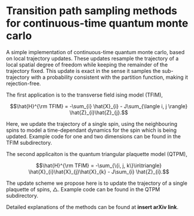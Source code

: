 # Transition path sampling methods for continuous-time quantum monte carlo
A simple implementation of continuous-time quantum monte carlo, based on local trajectory updates. These updates resample the trajectory of a local spatial degree of freedom while keeping the remainder of the trajectory fixed. This update is exact in the sense it samples the sub-trajectory with a probability consistent with the partition function, making it rejection-free. 

The first application is to the transverse field ising model (TFIM),
```math
\hat{H}^{\rm TFIM} = -\sum_{i} \hat{X}_{i} - J\sum_{\langle i, j \rangle} \hat{Z}_{i}\hat{Z}_{j}.
```
Here, we update the trajectory of a single spin, using the neighbouring spins to model a time-dependant dynamics for the spin which is being updated. Example code for one and two dimensions can be found in the TFIM subdirectory.

The second applicaiton is the quantum triangular plaquette model (QTPM),
  ```math
\hat{H}^{\rm TFIM} = -\sum_{\{i, j, k\}\in\triangle} \hat{X}_{i}\hat{X}_{j}\hat{X}_{k} - J\sum_{i} \hat{Z}_{i}.
```
The update scheme we propose here is to update the trajectory of a single plaquette of spins, $\triangle$. Example code can be found in the QTPM subdirectory.

Detailed explanations of the methods can be found at **insert arXiv link**.
